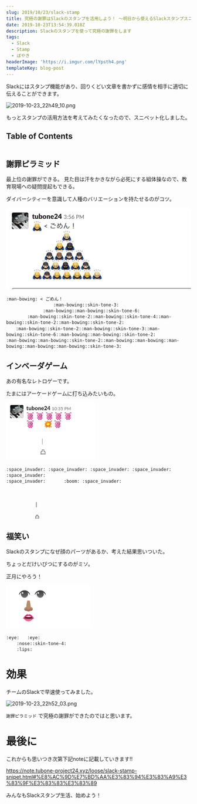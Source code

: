 ```yaml
---
slug: 2019/10/23/slack-stamp
title: 究極の謝罪はSlackのスタンプを活用しよう！ ～明日から使えるSlackスタンプスニペット集～
date: 2019-10-23T13:54:39.018Z
description: Slackのスタンプを使って究極の謝罪をします
tags:
  - Slack
  - Stamp
  - ぼやき
headerImage: 'https://i.imgur.com/lYpsth4.png'
templateKey: blog-post
---
```


Slackにはスタンプ機能があり、回りくどい文章を書かずに感情を相手に適切に伝えることができます。

![2019-10-23_22h49_10.png](https://qiita-image-store.s3.ap-northeast-1.amazonaws.com/0/97408/d830e01a-c642-c181-dff6-c7e7f41060ba.png)

もっとスタンプの活用方法を考えてみたくなったので、スニペット化しました。

## Table of Contents

```toc

```

## 謝罪ピラミッド

最上位の謝罪ができる。
見た目は汗をかきながら必死にする組体操なので、教育現場への疑問提起もできる。

ダイバーシティーを意識して人種のバリエーションを持たせるのがコツ。

![preview](https://raw.githubusercontent.com/tubone24/markdown-memo/master/src/loose/man-bowing-pyramid.png)

```text
:man-bowing: < ごめん！
                  :man-bowing::skin-tone-3:
              :man-bowing::man-bowing::skin-tone-6:
        :man-bowing::skin-tone-2::man-bowing::skin-tone-4::man-bowing::skin-tone-2::man-bowing::skin-tone-2:
  　:man-bowing::skin-tone-2::man-bowing::skin-tone-3::man-bowing::skin-tone-6::man-bowing::man-bowing::skin-tone-2:
:man-bowing::man-bowing::skin-tone-2::man-bowing::man-bowing::man-bowing::man-bowing::man-bowing::skin-tone-3:
```

## インベーダゲーム

あの有名なレトロゲーです。

たまにはアーケードゲームに打ち込みたいもの。

![img](https://raw.githubusercontent.com/tubone24/markdown-memo/master/src/loose/invador.png)

```text
:space_invader: :space_invader: :space_invader: :space_invader: :space_invader:
:space_invader:       :boom: :space_invader:



           │

           凸
```

## 福笑い

Slackのスタンプになぜ顔のパーツがあるか、考えた結果思いついた。

ちょっとだけいびつにするのがミソ。

正月にやろう！

![img](https://raw.githubusercontent.com/tubone24/markdown-memo/master/src/loose/hukuwarai.png)

```text
:eye:   :eye: 
    :nose::skin-tone-4: 
    :lips:
```

# 効果

チームのSlackで早速使ってみました。

![2019-10-23_22h52_03.png](https://qiita-image-store.s3.ap-northeast-1.amazonaws.com/0/97408/59b923a6-fa60-8ccf-5634-5757c724f897.png)

`謝罪ピラミッド` で究極の謝罪ができたのではと思います。

# 最後に

これからも思いつき次第下記noteに記載していきます!!

<https://note.tubone-project24.xyz/loose/slack-stamp-snipet.html#%E8%AC%9D%E7%BD%AA%E3%83%94%E3%83%A9%E3%83%9F%E3%83%83%E3%83%89>

みんなもSlackスタンプ生活、始めよう！
